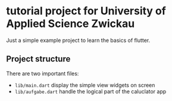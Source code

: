 # tutorial project for University of Applied Science Zwickau

Just a simple example project to learn the basics of flutter.

## Project structure

There are two important files: 

- `lib/main.dart` display the simple view widgets on screen
- `lib/aufgabe.dart` handle the logical part of the caluclator app




